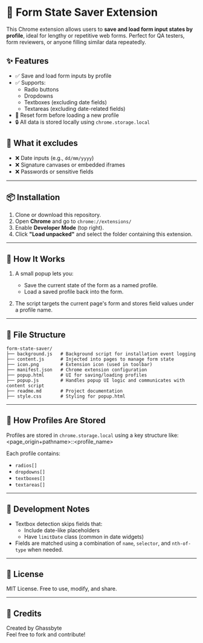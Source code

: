 # 📝 Form State Saver Extension

This Chrome extension allows users to **save and load form input states by profile**, ideal for lengthy or repetitive web forms. Perfect for QA testers, form reviewers, or anyone filling similar data repeatedly.

## ✨ Features

- ✅ Save and load form inputs by profile
- ✅ Supports:
  - Radio buttons
  - Dropdowns
  - Textboxes (excluding date fields)
  - Textareas (excluding date-related fields)
- 🔁 Reset form before loading a new profile
- 🔒 All data is stored locally using `chrome.storage.local`

## 🚫 What it excludes

- ❌ Date inputs (e.g., `dd/mm/yyyy`)
- ❌ Signature canvases or embedded iframes
- ❌ Passwords or sensitive fields

---

## 📦 Installation

1. Clone or download this repository.
2. Open **Chrome** and go to `chrome://extensions/`
3. Enable **Developer Mode** (top right).
4. Click **"Load unpacked"** and select the folder containing this extension.

---

## 🔧 How It Works

1. A small popup lets you:
   - Save the current state of the form as a named profile.
   - Load a saved profile back into the form.

2. The script targets the current page's form and stores field values under a profile name.

---

## 📁 File Structure

```
form-state-saver/
├── background.js   # Background script for installation event logging
├── content.js      # Injected into pages to manage form state
├── icon.png        # Extension icon (used in toolbar)
├── manifest.json   # Chrome extension configuration
├── popup.html      # UI for saving/loading profiles
├── popup.js        # Handles popup UI logic and communicates with content script
├── readme.md       # Project documentation
├── style.css       # Styling for popup.html
```
---

## 🧠 How Profiles Are Stored

Profiles are stored in `chrome.storage.local` using a key structure like:
<page_origin+pathname>::<profile_name>

Each profile contains:

- `radios[]`
- `dropdowns[]`
- `textboxes[]`
- `textareas[]`

---

## 🤖 Development Notes

- Textbox detection skips fields that:
  - Include date-like placeholders
  - Have `limitDate` class (common in date widgets)
- Fields are matched using a combination of `name`, `selector`, and `nth-of-type` when needed.

---

## 📜 License

MIT License. Free to use, modify, and share.

---

## 🙌 Credits

Created by Ghassbyte  
Feel free to fork and contribute!
